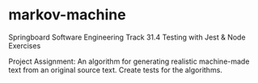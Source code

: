 # markov-machine

Springboard Software Engineering Track
31.4 Testing with Jest & Node Exercises

Project Assignment: An algorithm for generating realistic machine-made text from an original source text. Create tests for the algorithms.
